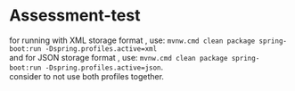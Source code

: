 
# Assessment-test

for running with XML storage format , use: `mvnw.cmd clean package spring-boot:run -Dspring.profiles.active=xml`  
and for JSON storage format , use: `mvnw.cmd clean package spring-boot:run -Dspring.profiles.active=json`.  
consider to not use both profiles together.